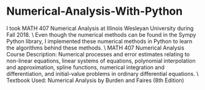 # Numerical-Analysis-With-Python

I took MATH 407 Numerical Analysis at Illinois Wesleyan University during Fall 2018. \\
Even though the numerical methods can be found in the Sympy Python library, I implemented these numerical methods in Python to learn the algorithms behind these methods. \\
MATH 407 Numerical Analysis Course Description: Numerical processes and error estimates relating to non-linear equations, linear systems of equations, polynomial interpolation and approximation, spline functions, numerical integration and differentiation, and initial-value problems in ordinary differential equations. \\
Textbook Used: Numerical Analysis by Burden and Faires (8th Edition)
